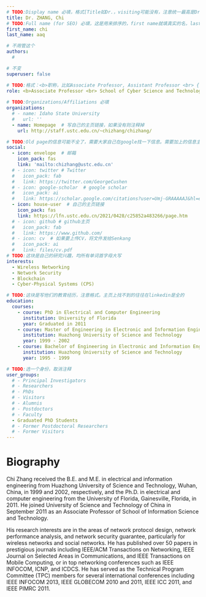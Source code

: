 ```yaml
---
# TODO:Display name 必填，格式[Title如Dr.，visiting可能没有，注意统一最高是Dr. 而不是Prof.] [全大写的Last name][, ][首字母大写的Last name]
title: Dr. ZHANG, Chi
# TODO:Full name (for SEO) 必填，这是用来排序的，first name就填真实的名，last_name一定按照excel填写
first_name: chi   
last_name: aaq

# 不用管这个
authors:
  # 

# 不变
superuser: false

# TODO:格式：<b>职称，比如Associate Professor, Assistant Professor <br> {工作单位}, {工作国家:China、USA等}</b>
role: <b>Associate Professor <br> School of Cyber Science and Technology, University of Science and Technology of China, China</b>
 
# TODO:Organizations/Affiliations 必填
organizations:
  # - name: Idaho State University 
  #   url: ''
  - name: Homepage  # 写自己的主页链接，如果没有则注释掉
    url: http://staff.ustc.edu.cn/~chizhang/chizhang/

# TODO:Old page的信息可能不全了，需要大家自己在google找一下信息。需要加上的信息主要包含email、google scholar、个人主页、linkedin
social:
  - icon: envelope  # 邮箱
    icon_pack: fas
    link: 'mailto:chizhang@ustc.edu.cn'
  # - icon: twitter # Twitter
  #   icon_pack: fab  
  #   link: https://twitter.com/GeorgeCushen
  # - icon: google-scholar  # google scholar
  #   icon_pack: ai
  #   link: https://scholar.google.com/citations?user=Umj-GRAAAAAJ&hl=en
  - icon: house-user  # 自己的主页链接
    icon_pack: fas
    link: https://lfn.ustc.edu.cn/2021/0428/c25852a483266/page.htm
  # - icon: github # github主页
  #   icon_pack: fab   
  #   link: https://www.github.com/
  # - icon: cv  # 如果要上传CV，将文件发给Senkang
  #   icon_pack: ai
  #   link: files/cv.pdf
# TODO:这块是自己的研究兴趣，均所有单词首字母大写
interests:
  - Wireless Networking
  - Network Security
  - Blockchain
  - Cyber-Physical Systems (CPS)

# TODO:这块是写他们的教育经历，注意格式。主页上找不到的往往在linkedin是全的
education:
  courses:
    - course: PhD in Electrical and Computer Engineering
      institution: University of Florida
      year: Graduated in 2011
    - course: Master of Engineering in Electronic and Information Engineering
      institution: Huazhong University of Science and Technology
      year: 1999 - 2002
    - course: Bachelor of Engineering in Electronic and Information Engineering
      institution: Huazhong University of Science and Technology
      year: 1995 - 1999

# TODO:选一个身份，取消注释
user_groups:
  # - Principal Investigators
  # - Researchers
  # - PhDs
  # - Visitors
  # - Alumnis
  # - Postdoctors
  # - Faculty
  - Graduated PhD Students
  # - Former Postdoctoral Researchers
  # - Former Visitors
---
```

<!-- TODO:写自己的Biography -->
# Biography
<!-- 这部分不要写他们的PhD招生信息，直接复制他们主页的个人简介。实在没有，在excel备注一下{个人资料缺失}再提交给我 -->
<!-- <p style="text-align:justify">  -->
Chi Zhang received the B.E. and M.E. in electrical and information engineering from Huazhong University of Science and Technology, Wuhan, China, in 1999 and 2002, respectively, and the Ph.D. in electrical and computer engineering from the University of Florida, Gainesville, Florida, in 2011. He joined University of Science and Technology of China in September 2011 as an Associate Professor of School of Information Science and Technology.

His research interests are in the areas of network protocol design, network performance analysis, and network security guarantee, particularly for wireless networks and social networks. He has published over 50 papers in prestigious journals including IEEE/ACM Transactions on Networking, IEEE Journal on Selected Areas in Communications, and IEEE Transactions on Mobile Computing, or in top networking conferences such as IEEE INFOCOM, ICNP, and ICDCS. He has served as the Technical Program Committee (TPC) members for several international conferences including IEEE INFOCOM 2013, IEEE GLOBECOM 2010 and 2011, IEEE ICC 2011, and IEEE PIMRC 2011.
